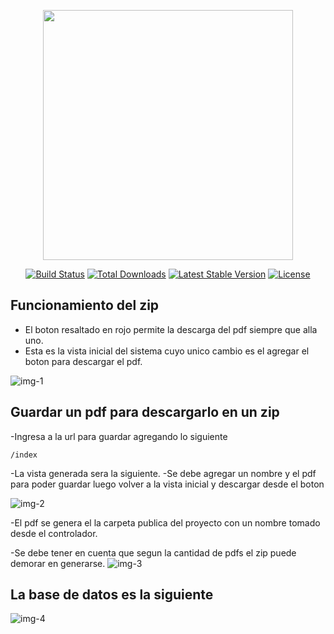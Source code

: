 <p align="center"><a href="https://laravel.com" target="_blank"><img src="https://raw.githubusercontent.com/laravel/art/master/logo-lockup/5%20SVG/2%20CMYK/1%20Full%20Color/laravel-logolockup-cmyk-red.svg" width="400"></a></p>

<p align="center">
<a href="https://travis-ci.org/laravel/framework"><img src="https://travis-ci.org/laravel/framework.svg" alt="Build Status"></a>
<a href="https://packagist.org/packages/laravel/framework"><img src="https://poser.pugx.org/laravel/framework/d/total.svg" alt="Total Downloads"></a>
<a href="https://packagist.org/packages/laravel/framework"><img src="https://poser.pugx.org/laravel/framework/v/stable.svg" alt="Latest Stable Version"></a>
<a href="https://packagist.org/packages/laravel/framework"><img src="https://poser.pugx.org/laravel/framework/license.svg" alt="License"></a>
</p>

## Funcionamiento del zip
- El boton resaltado en rojo permite la descarga del pdf siempre que alla uno.
- Esta es la vista inicial del sistema cuyo unico cambio es el agregar el boton para descargar el pdf.

![img-1](https://user-images.githubusercontent.com/33810066/225772644-c4131893-d84d-44c0-8a86-5a693b4c963d.png)

## Guardar un pdf para descargarlo en un zip
-Ingresa a la url para guardar agregando lo siguiente 
~~~
/index
~~~
-La vista generada sera la siguiente.
-Se debe agregar un nombre y el pdf para poder guardar luego volver a la vista inicial y descargar desde el boton

![img-2](https://user-images.githubusercontent.com/33810066/225772778-71af4200-014e-41ba-99ea-b189fa964a32.png)

-El pdf se genera el la carpeta publica del proyecto con un nombre tomado desde el controlador.

-Se debe tener en cuenta que segun la cantidad de pdfs el zip puede demorar en generarse.
![img-3](https://user-images.githubusercontent.com/33810066/225087427-371d85e1-0c1b-4157-93f5-44cc02d00bd9.png)
## La base de datos es la siguiente
![img-4](https://user-images.githubusercontent.com/33810066/225089156-2557c6b8-4ab8-4b01-a1a7-b5235e4f07d9.png)


